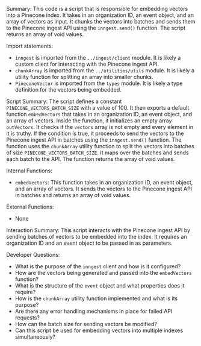 Summary:
This code is a script that is responsible for embedding vectors into a Pinecone index. It takes in an organization ID, an event object, and an array of vectors as input. It chunks the vectors into batches and sends them to the Pinecone ingest API using the `inngest.send()` function. The script returns an array of void values.

Import statements:
- `inngest` is imported from the `../ingest/client` module. It is likely a custom client for interacting with the Pinecone ingest API.
- `chunkArray` is imported from the `../utilities/utils` module. It is likely a utility function for splitting an array into smaller chunks.
- `PineconeVector` is imported from the `types` module. It is likely a type definition for the vectors being embedded.

Script Summary:
The script defines a constant `PINECONE_VECTORS_BATCH_SIZE` with a value of 100. It then exports a default function `embedVectors` that takes in an organization ID, an event object, and an array of vectors. Inside the function, it initializes an empty array `outVectors`. It checks if the `vectors` array is not empty and every element in it is truthy. If the condition is true, it proceeds to send the vectors to the Pinecone ingest API in batches using the `inngest.send()` function. The function uses the `chunkArray` utility function to split the vectors into batches of size `PINECONE_VECTORS_BATCH_SIZE`. It maps over the batches and sends each batch to the API. The function returns the array of void values.

Internal Functions:
- `embedVectors`: This function takes in an organization ID, an event object, and an array of vectors. It sends the vectors to the Pinecone ingest API in batches and returns an array of void values.

External Functions:
- None

Interaction Summary:
This script interacts with the Pinecone ingest API by sending batches of vectors to be embedded into the index. It requires an organization ID and an event object to be passed in as parameters.

Developer Questions:
- What is the purpose of the `inngest` client and how is it configured?
- How are the vectors being generated and passed into the `embedVectors` function?
- What is the structure of the `event` object and what properties does it require?
- How is the `chunkArray` utility function implemented and what is its purpose?
- Are there any error handling mechanisms in place for failed API requests?
- How can the batch size for sending vectors be modified?
- Can this script be used for embedding vectors into multiple indexes simultaneously?